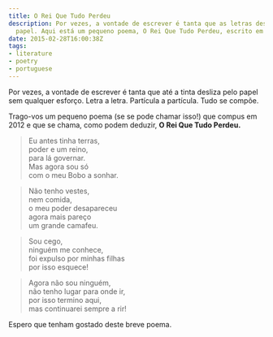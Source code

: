 ```yaml
---
title: O Rei Que Tudo Perdeu
description: Por vezes, a vontade de escrever é tanta que as letras deslizam pelo
  papel. Aqui está um pequeno poema, O Rei Que Tudo Perdeu, escrito em 2012.
date: 2015-02-28T16:00:38Z
tags:
- literature
- poetry
- portuguese
---
```


Por vezes, a vontade de escrever é tanta que até a tinta desliza pelo papel sem qualquer esforço. Letra a letra. Partícula a partícula. Tudo se compõe.

<!--more-->

Trago-vos um pequeno poema (se se pode chamar isso!) que compus em 2012 e que se chama, como podem deduzir, **O Rei Que Tudo Perdeu.**

> Eu antes tinha terras,<br>
poder e um reino,<br>
para lá governar.<br>
Mas agora sou só<br>
com o meu Bobo a sonhar.

> Não tenho vestes,<br>
nem comida,<br>
o meu poder desapareceu<br>
agora mais pareço<br>
um grande camafeu.

> Sou cego,<br>
ninguém me conhece,<br>
foi expulso por minhas filhas<br>
por isso esquece!

> Agora não sou ninguém,<br>
não tenho lugar para onde ir,<br>
por isso termino aqui,<br>
mas continuarei sempre a rir!

Espero que tenham gostado deste breve poema.
